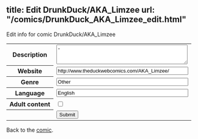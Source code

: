 title: Edit DrunkDuck/AKA_Limzee
url: "/comics/DrunkDuck_AKA_Limzee_edit.html"
---
Edit info for comic DrunkDuck/AKA_Limzee

<form name="comic" action="http://gaepostmail.appspot.com/comic/" method="post">
<table class="comicinfo">
<tr>
<th>Description</th><td><textarea name="description" cols="40" rows="3">-</textarea></td>
</tr>
<tr>
<th>Website</th><td><input type="text" name="url" value="http://www.theduckwebcomics.com/AKA_Limzee/" size="40"/></td>
</tr>
<tr>
<th>Genre</th><td><input type="text" name="genre" value="Other" size="40"/></td>
</tr>
<tr>
<th>Language</th><td><input type="text" name="language" value="English" size="40"/></td>
</tr>
<tr>
<th>Adult content</th><td><input type="checkbox" name="adult" value="adult" /></td>
</tr>
<tr>
<th></th><td>
<input type="hidden" name="comic" value="DrunkDuck_AKA_Limzee" />
<input type="submit" name="submit" value="Submit" />
</td>
</tr>
</table>
</form>

Back to the [comic](DrunkDuck_AKA_Limzee.html).

